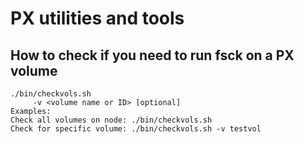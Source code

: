 # PX utilities and tools

## How to check if you need to run fsck on a PX volume

```Usage:
./bin/checkvols.sh
     -v <volume name or ID> [optional]
Examples:
Check all volumes on node: ./bin/checkvols.sh
Check for specific volume: ./bin/checkvols.sh -v testvol
```